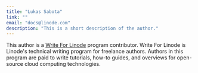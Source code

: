 ```yaml
---
title: "Lukas Sabota"
link: ""
email: "docs@linode.com"
description: "This is a short description of the author."
---
```



This author is a [Write For Linode](https://www.linode.com/lp/write-for-linode/) program contributor. Write For Linode is Linode's technical writing program for freelance authors. Authors in this program are paid to write tutorials, how-to guides, and overviews for open-source cloud computing technologies.
	